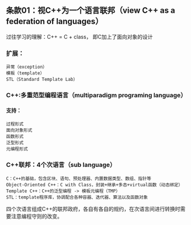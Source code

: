 ﻿## 条款01：视C++为一个语言联邦（view C++ as a federation of languages）

过往学习的理解：C++ = C + class， 即C加上了面向对象的设计
### 扩展：
    异常（exception）
    模板（template）
    STL（Standard Template Lab）

### C++:多重范型编程语言（multiparadigm programing language）
#### 支持：
    过程形式
    面向对象形式
    函数形式
    泛型形式
    元编程形式

### C++联邦：4个次语言（sub language）
    C：C++的基础，包含区块、语句、预处理器、内置数据类型、数组、指针等
    Object-Oriented C++：C with Class，封装+继承+多态+virtual函数（动态绑定）
    Template C++：C++的泛型编程 -> 模板元编程（TMP）
    STL：template程序库，协调配合各种容器、迭代器、算法以及函数对象
   四个次语言组成C++的联邦政府，各自有各自的规约，在次语言间进行转换时需要注意编程守则的改变。

